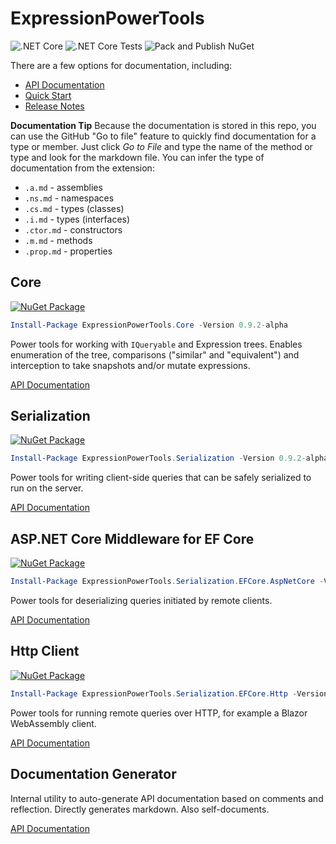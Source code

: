 # ExpressionPowerTools

![.NET Core](https://github.com/JeremyLikness/ExpressionPowerTools/workflows/.NET%20Core/badge.svg)
![.NET Core Tests](https://github.com/JeremyLikness/ExpressionPowerTools/workflows/.NET%20Core%20Tests/badge.svg)
![Pack and Publish NuGet](https://github.com/JeremyLikness/ExpressionPowerTools/workflows/Pack%20and%20Publish%20NuGet/badge.svg)

There are a few options for documentation, including:

- [API Documentation](docs/index.md)
- [Quick Start](docs/quickstart.md)
- [Release Notes](./Releases.md)

**Documentation Tip** Because the documentation is stored in this repo, you can use the GitHub "Go to file" feature to quickly find documentation for a type or member. Just click _Go to File_ and type the name of the method or type and look for the markdown file. You can infer the type of documentation from the extension:

- `.a.md` - assemblies
- `.ns.md` - namespaces
- `.cs.md` - types (classes)
- `.i.md` - types (interfaces)
- `.ctor.md` - constructors
- `.m.md` - methods
- `.prop.md` - properties

## Core

[![NuGet Package](https://badgen.net/nuget/v/ExpressionPowerTools.Core)](https://www.nuget.org/packages/ExpressionPowerTools.Core/)

```powershell
Install-Package ExpressionPowerTools.Core -Version 0.9.2-alpha
```

Power tools for working with `IQueryable` and Expression trees. Enables enumeration of the tree, comparisons ("similar" and "equivalent") and interception to take snapshots and/or mutate expressions.  

[API Documentation](docs/api/ExpressionPowerTools.Core.a.md)

## Serialization

[![NuGet Package](https://badgen.net/nuget/v/ExpressionPowerTools.Serialization)](https://www.nuget.org/packages/ExpressionPowerTools.Serialization/)

```powershell
Install-Package ExpressionPowerTools.Serialization -Version 0.9.2-alpha
```

Power tools for writing client-side queries that can be safely serialized to run on the server.

[API Documentation](docs/api/ExpressionPowerTools.Serialization.a.md)

## ASP.NET Core Middleware for EF Core

[![NuGet Package](https://badgen.net/nuget/v/ExpressionPowerTools.Serialization.EFCore.AspNetCore)](https://www.nuget.org/packages/ExpressionPowerTools.Serialization.EFCore.AspNetCore/)

```powershell
Install-Package ExpressionPowerTools.Serialization.EFCore.AspNetCore -Version 0.9.2-alpha
```

Power tools for deserializing queries initiated by remote clients.

[API Documentation](docs/api/ExpressionPowerTools.Serialization.EFCore.AspNetCore.a.md)

## Http Client

[![NuGet Package](https://badgen.net/nuget/v/ExpressionPowerTools.Serialization.EFCore.Http)](https://www.nuget.org/packages/ExpressionPowerTools.Serialization.EFCore.Http/)

```powershell
Install-Package ExpressionPowerTools.Serialization.EFCore.Http -Version 0.9.2-alpha
```

Power tools for running remote queries over HTTP, for example a Blazor WebAssembly client.

[API Documentation](docs/api/ExpressionPowerTools.Serialization.EFCore.Http.a.md)


## Documentation Generator

Internal utility to auto-generate API documentation based on comments and reflection. Directly generates markdown. Also self-documents.

[API Documentation](docs/api/ExpressionPowerTools.Utilities.DocumentGenerator.a.md)
